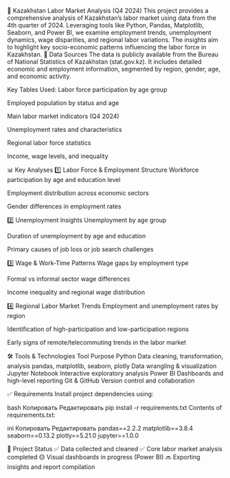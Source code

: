 ﻿📌 Kazakhstan Labor Market Analysis (Q4 2024)
This project provides a comprehensive analysis of Kazakhstan’s labor market using data from the 4th quarter of 2024. Leveraging tools like Python, Pandas, Matplotlib, Seaborn, and Power BI, we examine employment trends, unemployment dynamics, wage disparities, and regional labor variations. The insights aim to highlight key socio-economic patterns influencing the labor force in Kazakhstan.
📂 Data Sources
The data is publicly available from the Bureau of National Statistics of Kazakhstan (stat.gov.kz). It includes detailed economic and employment information, segmented by region, gender, age, and economic activity.

Key Tables Used:
Labor force participation by age group

Employed population by status and age

Main labor market indicators (Q4 2024)

Unemployment rates and characteristics

Regional labor force statistics

Income, wage levels, and inequality

📊 Key Analyses
1️⃣ Labor Force & Employment Structure
Workforce participation by age and education level

Employment distribution across economic sectors

Gender differences in employment rates

2️⃣ Unemployment Insights
Unemployment by age group

Duration of unemployment by age and education

Primary causes of job loss or job search challenges

3️⃣ Wage & Work-Time Patterns
Wage gaps by employment type

Formal vs informal sector wage differences

Income inequality and regional wage distribution

4️⃣ Regional Labor Market Trends
Employment and unemployment rates by region

Identification of high-participation and low-participation regions

Early signs of remote/telecommuting trends in the labor market

🛠️ Tools & Technologies
Tool	Purpose
Python	Data cleaning, transformation, analysis
pandas, matplotlib, seaborn, plotly	Data wrangling & visualization
Jupyter Notebook	Interactive exploratory analysis
Power BI	Dashboards and high-level reporting
Git & GitHub	Version control and collaboration


✅ Requirements
Install project dependencies using:

bash
Копировать
Редактировать
pip install -r requirements.txt
Contents of requirements.txt:

ini
Копировать
Редактировать
pandas==2.2.2
matplotlib==3.8.4
seaborn==0.13.2
plotly==5.21.0
jupyter==1.0.0


🚀 Project Status
✅ Data collected and cleaned
✅ Core labor market analysis completed
🟡 Visual dashboards in progress (Power BI)
🔜 Exporting insights and report compilation